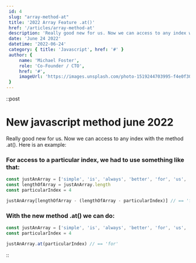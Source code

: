 ```yaml
---
 id: 4
 slug: "array-method-at"
 title: '2022 Array Feature .at()'
 href: '/articles/array-method-at' 
 description: 'Really good new for us. Now we can access to any index with the method .at()'
 date: 'June 24 2022'
 datetime: '2022-06-24'
 category: { title: 'Javascript', href: '#' }
 author: {
     name: 'Michael Foster',
     role: 'Co-Founder / CTO',
     href: '#',
     imageUrl: 'https://images.unsplash.com/photo-1519244703995-f4e0f30006d5?ixlib=rb-1.2.1&ixid=eyJhcHBfaWQiOjEyMDd9&auto=format&fit=facearea&facepad=2&w=256&h=256&q=80',
 }
---
```


::post
# New javascript method june 2022

Really good new for us. Now we can access to any index with the method .at(). Here is an example:

### For access to a particular index, we had to use something like that:
```jsx
const justAnArray = ['simple', 'is', 'always', 'better', 'for', 'us', '😎']
const lengthOfArray = justAnArray.length
const particularIndex = 4

justAnArray[lengthOfArray - (lengthOfArray - particularIndex)] // == 'for'
```

### With the new method .at() we can do:
```jsx
const justAnArray = ['simple', 'is', 'always', 'better', 'for', 'us', '😎']
const particularIndex = 4

justAnArray.at(particularIndex) // == 'for'
```
::
